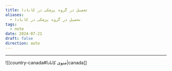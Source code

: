 ```yaml
---
title: تحصیل در گروه پزشکی در کانادا
aliases:
  - تحصیل در گروه پزشکی در کانادا
tags:
  - note
date: 2024-07-21
draft: false
direction: auto
---
```







---

![[country-canada#منوی کانادا|canada]]

